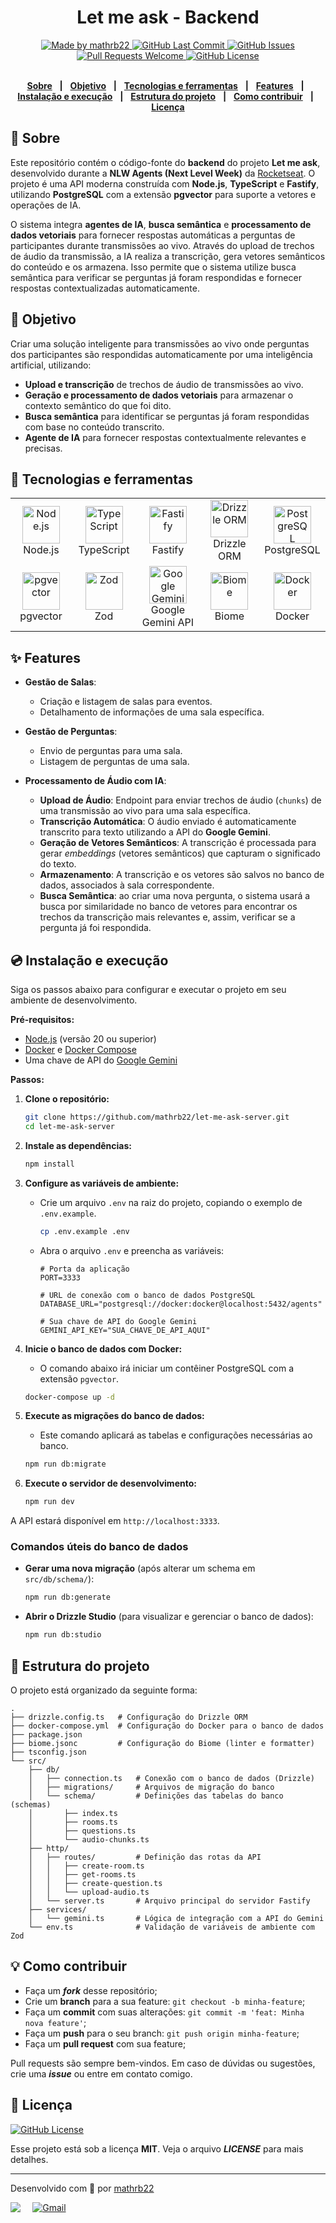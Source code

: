 <div align="center">

<h1>Let me ask - Backend</h1>

</div>
<div align="center">
   <a href="https://github.com/mathrb22">
      <img alt="Made by mathrb22" src="https://img.shields.io/badge/made%20by-mathrb22-yellow">
   </a>
   <a href="https://github.com/mathrb22/let-me-ask-server/commits/main">
      <img alt="GitHub Last Commit" src="https://img.shields.io/github/last-commit/mathrb22/let-me-ask-server">
   </a>
   <a href="https://github.com/mathrb22/let-me-ask-server/issues">
      <img alt="GitHub Issues" src="https://img.shields.io/github/issues/mathrb22/let-me-ask-server">
   </a>
   <a href="https://github.com/mathrb22/let-me-ask-server/pulls">
      <img alt="Pull Requests Welcome" src="https://img.shields.io/badge/PRs-welcome-brightgreen.svg?style=flat-square">
   </a>
   <a href="https://github.com/mathrb22/let-me-ask-server/blob/main/LICENSE">
      <img alt="GitHub License" src="https://img.shields.io/github/license/mathrb22/let-me-ask-server">
   </a>
</div>

</br>
<div align="center">

[**Sobre**](#-sobre) &nbsp;&nbsp;**|**&nbsp;&nbsp;
[**Objetivo**](#-objetivo) &nbsp;&nbsp;**|**&nbsp;&nbsp;
[**Tecnologias e ferramentas**](#-tecnologias-e-ferramentas) &nbsp;&nbsp;**|**&nbsp;&nbsp;
[**Features**](#-features) &nbsp;&nbsp;**|**&nbsp;&nbsp;
[**Instalação e execução**](#-instalação-e-execução) &nbsp;&nbsp;**|**&nbsp;&nbsp;
[**Estrutura do projeto**](#-estrutura-do-projeto) &nbsp;&nbsp;**|**&nbsp;&nbsp;
[**Como contribuir**](#-como-contribuir) &nbsp;&nbsp;**|**&nbsp;&nbsp;
[**Licença**](#-licença)

</div>

## 📃 Sobre

Este repositório contém o código-fonte do **backend** do projeto **Let me ask**, desenvolvido durante a **NLW Agents (Next Level Week)** da [Rocketseat](https://github.com/Rocketseat). O projeto é uma API moderna construída com **Node.js**, **TypeScript** e **Fastify**, utilizando **PostgreSQL** com a extensão **pgvector** para suporte a vetores e operações de IA.

O sistema integra **agentes de IA**, **busca semântica** e **processamento de dados vetoriais** para fornecer respostas automáticas a perguntas de participantes durante transmissões ao vivo. Através do upload de trechos de áudio da transmissão, a IA realiza a transcrição, gera vetores semânticos do conteúdo e os armazena. Isso permite que o sistema utilize busca semântica para verificar se perguntas já foram respondidas e fornecer respostas contextualizadas automaticamente.

## 🎯 Objetivo

Criar uma solução inteligente para transmissões ao vivo onde perguntas dos participantes são respondidas automaticamente por uma inteligência artificial, utilizando:

- **Upload e transcrição** de trechos de áudio de transmissões ao vivo.
- **Geração e processamento de dados vetoriais** para armazenar o contexto semântico do que foi dito.
- **Busca semântica** para identificar se perguntas já foram respondidas com base no conteúdo transcrito.
- **Agente de IA** para fornecer respostas contextualmente relevantes e precisas.

## 🚀 Tecnologias e ferramentas

<table>
  <tr>
    <td align="center" width="90">
      <a href="https://nodejs.org/" target="_blank" rel="noopener noreferrer">
        <img width="60" src="https://user-images.githubusercontent.com/25181517/183568594-85e280a7-0d7e-4d1a-9028-c8c2209e073c.png" alt="Node.js" title="Node.js"/>
      </a>
      <span>Node.js</span>
    </td>
    <td align="center" width="90">
      <a href="https://www.typescriptlang.org/">
        <img width="60" src="https://user-images.githubusercontent.com/25181517/183890598-19a0ac2d-e88a-4005-a8df-1ee36782fde1.png" alt="TypeScript" title="TypeScript"/>
      </a>
      <span>TypeScript</span>
    </td>
    <td align="center" width="90">
      <a href="https://fastify.dev/" target="_blank" rel="noopener noreferrer">
        <img width="60" src="https://avatars.githubusercontent.com/u/24939410?s=280&v=4" alt="Fastify" title="Fastify"/>
      </a>
      <span>Fastify</span>
    </td>
    <td align="center" width="90">
      <a href="https://orm.drizzle.team/" target="_blank" rel="noopener noreferrer">
        <img width="60" src="https://avatars.githubusercontent.com/u/108468352?s=200&v=4" alt="Drizzle ORM" title="Drizzle ORM"/>
      </a>
      <span>Drizzle ORM</span>
    </td>
    <td align="center" width="90">
      <a href="https://www.postgresql.org/" target="_blank" rel="noopener noreferrer">
        <img width="60" src="https://www.postgresql.org/media/img/about/press/elephant.png" alt="PostgreSQL" title="PostgreSQL"/>
      </a>
      <span>PostgreSQL</span>
    </td>
  </tr>
  <tr>
    <td align="center" width="90">
      <a href="https://github.com/pgvector/pgvector" target="_blank" rel="noopener noreferrer">
        <img width="60" src="https://www.postgresql.org/media/img/about/press/elephant.png" alt="pgvector" title="pgvector"/>
      </a>
      <span>pgvector</span>
    </td>
    <td align="center" width="90">
      <a href="https://zod.dev" target="_blank" rel="noopener noreferrer">
        <img width="60" src="https://zod.dev/_next/image?url=%2Flogo%2Flogo-glow.png&w=640&q=100" alt="Zod" title="Zod"/>
      </a>
      <span>Zod</span>
    </td>
    <td align="center" width="100">
      <a href="https://ai.google.dev/" target="_blank" rel="noopener noreferrer">
        <img width="60" src="https://play-lh.googleusercontent.com/bTpNtZ6rYYX2SeI-wC4cnr7MJnOh2hjtgYu3UIrSxE09lM3GPl_Uhf9_Ih2Smje2bc0V=w240-h480-rw" alt="Google Gemini API" title="Google Gemini API"/>
      </a>
      <span>Google Gemini API</span>
    </td>
    <td align="center" width="90">
      <a href="https://biomejs.dev/" target="_blank" rel="noopener noreferrer">
        <img width="60" src="https://avatars.githubusercontent.com/u/140182603?v=4" alt="Biome" title="Biome"/>
      </a>
      <span>Biome</span>
    </td>
    <td align="center" width="90">
      <a href="https://www.docker.com/" target="_blank" rel="noopener noreferrer">
        <img width="60" src="https://images-eds-ssl.xboxlive.com/image?url=4rt9.lXDC4H_93laV1_eHHFT949fUipzkiFOBH3fAiZZUCdYojwUyX2aTonS1aIwMrx6NUIsHfUHSLzjGJFxxvHMT0riO5Ze2r4kAINc_2Sf3i_lhd_UyN3p_M0zbCTnlfDqa8Z.oTShpYDF75lO38ORwn3qN2SS1GkJALG9t8s-&format=source" alt="Docker" title="Docker"/>
      </a>
      <span>Docker</span>
    </td>
  </tr>
</table>

## ✨ Features

- **Gestão de Salas**:

  - Criação e listagem de salas para eventos.
  - Detalhamento de informações de uma sala específica.

- **Gestão de Perguntas**:

  - Envio de perguntas para uma sala.
  - Listagem de perguntas de uma sala.

- **Processamento de Áudio com IA**:

  - **Upload de Áudio**: Endpoint para enviar trechos de áudio (`chunks`) de uma transmissão ao vivo para uma sala específica.
  - **Transcrição Automática**: O áudio enviado é automaticamente transcrito para texto utilizando a API do **Google Gemini**.
  - **Geração de Vetores Semânticos**: A transcrição é processada para gerar _embeddings_ (vetores semânticos) que capturam o significado do texto.
  - **Armazenamento**: A transcrição e os vetores são salvos no banco de dados, associados à sala correspondente.
  - **Busca Semântica**: ao criar uma nova pergunta, o sistema usará a busca por similaridade no banco de vetores para encontrar os trechos da transcrição mais relevantes e, assim, verificar se a pergunta já foi respondida.

## 💿 Instalação e execução

Siga os passos abaixo para configurar e executar o projeto em seu ambiente de desenvolvimento.

**Pré-requisitos:**

- [Node.js](https://nodejs.org/en/) (versão 20 ou superior)
- [Docker](https://www.docker.com/get-started) e [Docker Compose](https://docs.docker.com/compose/install/)
- Uma chave de API do [Google Gemini](https://aistudio.google.com/app/apikey)

**Passos:**

1. **Clone o repositório:**

   ```bash
   git clone https://github.com/mathrb22/let-me-ask-server.git
   cd let-me-ask-server
   ```

2. **Instale as dependências:**

   ```bash
   npm install
   ```

3. **Configure as variáveis de ambiente:**

   - Crie um arquivo `.env` na raiz do projeto, copiando o exemplo de `.env.example`.
     ```bash
     cp .env.example .env
     ```
   - Abra o arquivo `.env` e preencha as variáveis:

     ```env
     # Porta da aplicação
     PORT=3333

     # URL de conexão com o banco de dados PostgreSQL
     DATABASE_URL="postgresql://docker:docker@localhost:5432/agents"

     # Sua chave de API do Google Gemini
     GEMINI_API_KEY="SUA_CHAVE_DE_API_AQUI"
     ```

4. **Inicie o banco de dados com Docker:**

   - O comando abaixo irá iniciar um contêiner PostgreSQL com a extensão `pgvector`.

   ```bash
   docker-compose up -d
   ```

5. **Execute as migrações do banco de dados:**

   - Este comando aplicará as tabelas e configurações necessárias ao banco.

   ```bash
   npm run db:migrate
   ```

6. **Execute o servidor de desenvolvimento:**
   ```bash
   npm run dev
   ```

A API estará disponível em `http://localhost:3333`.

### Comandos úteis do banco de dados

- **Gerar uma nova migração** (após alterar um schema em `src/db/schema/`):
  ```bash
  npm run db:generate
  ```
- **Abrir o Drizzle Studio** (para visualizar e gerenciar o banco de dados):
  ```bash
  npm run db:studio
  ```

## 📂 Estrutura do projeto

O projeto está organizado da seguinte forma:

```
.
├── drizzle.config.ts   # Configuração do Drizzle ORM
├── docker-compose.yml  # Configuração do Docker para o banco de dados
├── package.json
├── biome.jsonc         # Configuração do Biome (linter e formatter)
├── tsconfig.json
└── src/
    ├── db/
    │   ├── connection.ts   # Conexão com o banco de dados (Drizzle)
    │   ├── migrations/     # Arquivos de migração do banco
    │   └── schema/         # Definições das tabelas do banco (schemas)
    │       ├── index.ts
    │       ├── rooms.ts
    │       ├── questions.ts
    │       └── audio-chunks.ts
    ├── http/
    │   ├── routes/         # Definição das rotas da API
    │   │   ├── create-room.ts
    │   │   ├── get-rooms.ts
    │   │   ├── create-question.ts
    │   │   └── upload-audio.ts
    │   └── server.ts       # Arquivo principal do servidor Fastify
    ├── services/
    │   └── gemini.ts       # Lógica de integração com a API do Gemini
    └── env.ts              # Validação de variáveis de ambiente com Zod
```

## 💡 Como contribuir

- Faça um **_fork_** desse repositório;
- Crie um **branch** para a sua feature: `git checkout -b minha-feature`;
- Faça um **commit** com suas alterações: `git commit -m 'feat: Minha nova feature'`;
- Faça um **push** para o seu branch: `git push origin minha-feature`;
- Faça um **pull request** com sua feature;

Pull requests são sempre bem-vindos. Em caso de dúvidas ou sugestões, crie uma _**issue**_ ou entre em contato comigo.

## 📝 Licença

<a href="https://github.com/mathrb22/let-me-ask-server/blob/main/LICENSE">
    <img alt="GitHub License" src="https://img.shields.io/github/license/mathrb22/let-me-ask-server">
</a>

Esse projeto está sob a licença **MIT**. Veja o arquivo _**LICENSE**_ para mais detalhes.

---

Desenvolvido com 💚 por <a href="https://github.com/mathrb22/">mathrb22</a>

<div style="display: flex;">
  <a href="https://www.linkedin.com/in/matheus-ribeiro-dev" target="_blank"><img src="https://img.shields.io/badge/-LinkedIn-%230077B5?style=for-the-badge&logo=linkedin&logoColor=white" style="margin-right: 2vw" target="_blank"></a>
  <a href="mailto:math.ribeiro.dev@gmail.com"><img src="https://img.shields.io/badge/Gmail-D14836?style=for-the-badge&logo=gmail&logoColor=white" alt="Gmail" style="margin-right: 2vw"/></a>
</div>
